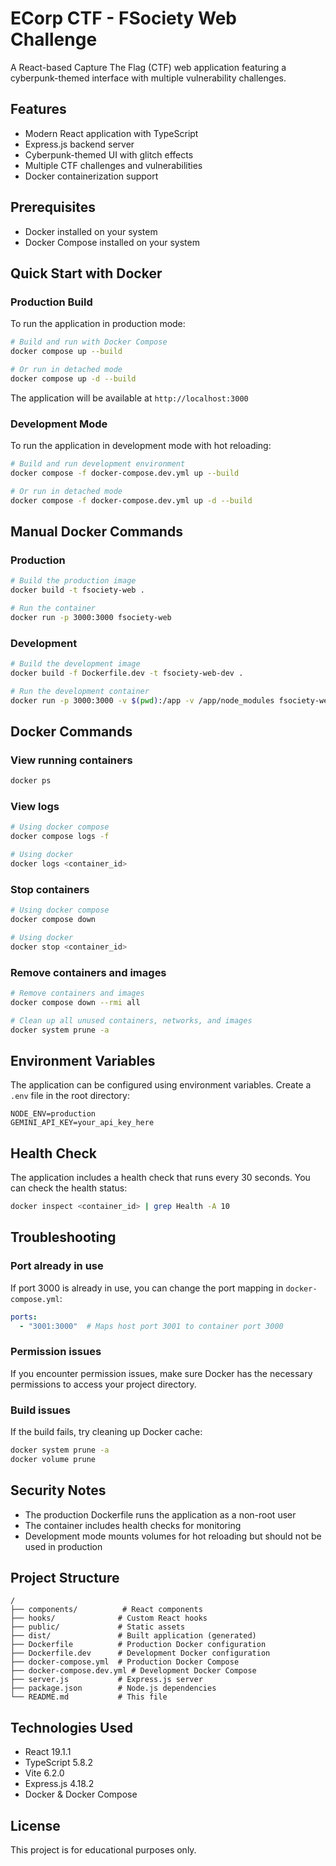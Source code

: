 

# ECorp CTF - FSociety Web Challenge

A React-based Capture The Flag (CTF) web application featuring a cyberpunk-themed interface with multiple vulnerability challenges.

## Features

- Modern React application with TypeScript
- Express.js backend server
- Cyberpunk-themed UI with glitch effects
- Multiple CTF challenges and vulnerabilities
- Docker containerization support

## Prerequisites

- Docker installed on your system
- Docker Compose installed on your system

## Quick Start with Docker

### Production Build

To run the application in production mode:

```bash
# Build and run with Docker Compose
docker compose up --build

# Or run in detached mode
docker compose up -d --build
```

The application will be available at `http://localhost:3000`

### Development Mode

To run the application in development mode with hot reloading:

```bash
# Build and run development environment
docker compose -f docker-compose.dev.yml up --build

# Or run in detached mode
docker compose -f docker-compose.dev.yml up -d --build
```

## Manual Docker Commands

### Production

```bash
# Build the production image
docker build -t fsociety-web .

# Run the container
docker run -p 3000:3000 fsociety-web
```

### Development

```bash
# Build the development image
docker build -f Dockerfile.dev -t fsociety-web-dev .

# Run the development container
docker run -p 3000:3000 -v $(pwd):/app -v /app/node_modules fsociety-web-dev
```

## Docker Commands

### View running containers
```bash
docker ps
```

### View logs
```bash
# Using docker compose
docker compose logs -f

# Using docker
docker logs <container_id>
```

### Stop containers
```bash
# Using docker compose
docker compose down

# Using docker
docker stop <container_id>
```

### Remove containers and images
```bash
# Remove containers and images
docker compose down --rmi all

# Clean up all unused containers, networks, and images
docker system prune -a
```

## Environment Variables

The application can be configured using environment variables. Create a `.env` file in the root directory:

```env
NODE_ENV=production
GEMINI_API_KEY=your_api_key_here
```

## Health Check

The application includes a health check that runs every 30 seconds. You can check the health status:

```bash
docker inspect <container_id> | grep Health -A 10
```

## Troubleshooting

### Port already in use
If port 3000 is already in use, you can change the port mapping in `docker-compose.yml`:

```yaml
ports:
  - "3001:3000"  # Maps host port 3001 to container port 3000
```

### Permission issues
If you encounter permission issues, make sure Docker has the necessary permissions to access your project directory.

### Build issues
If the build fails, try cleaning up Docker cache:

```bash
docker system prune -a
docker volume prune
```

## Security Notes

- The production Dockerfile runs the application as a non-root user
- The container includes health checks for monitoring
- Development mode mounts volumes for hot reloading but should not be used in production

## Project Structure

```
/
├── components/          # React components
├── hooks/              # Custom React hooks
├── public/             # Static assets
├── dist/               # Built application (generated)
├── Dockerfile          # Production Docker configuration
├── Dockerfile.dev      # Development Docker configuration
├── docker-compose.yml  # Production Docker Compose
├── docker-compose.dev.yml # Development Docker Compose
├── server.js           # Express.js server
├── package.json        # Node.js dependencies
└── README.md           # This file
```

## Technologies Used

- React 19.1.1
- TypeScript 5.8.2
- Vite 6.2.0
- Express.js 4.18.2
- Docker & Docker Compose

## License

This project is for educational purposes only.
